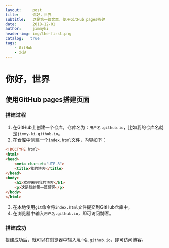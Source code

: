 ```yaml
---
layout:     post
title:      你好，世界
subtitle:   这是第一篇文章，使用GitHub pages搭建
date:       2018-12-01
author:     jimmyki
header-img: img/the-first.png
catalog:   true
tags:
    - GitHub
    - 水贴
---
```


# 你好，世界

## 使用GitHub pages搭建页面

### 搭建过程

1. 在GitHub上创建一个仓库，仓库名为：`用户名.github.io`，比如我的仓库名就是`jimmy-ki.github.io`。
2. 在仓库中创建一个`index.html`文件，内容如下：

```html
<!DOCTYPE html>
<html>
<head>
    <meta charset="UTF-8">
    <title>我的博客</title>
</head>
<body>
    <h1>欢迎来到我的博客</h1>
    <p>这是我的第一篇博客</p>
</body>
</html>
```

3. 在本地使用`git`命令将`index.html`文件提交到GitHub仓库中。
4. 在浏览器中输入`用户名.github.io`，即可访问博客。

### 搭建成功
搭建成功后，就可以在浏览器中输入`用户名.github.io`，即可访问博客。